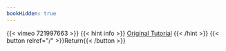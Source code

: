 ```yaml
---
bookHidden: true
---
```


{{< vimeo 721997663 >}}
{{< hint info >}}
[Original Tutorial](https://youtu.be/XnzCYqyC_3w)
{{< /hint >}}
{{< button relref="/" >}}Return{{< /button >}}
